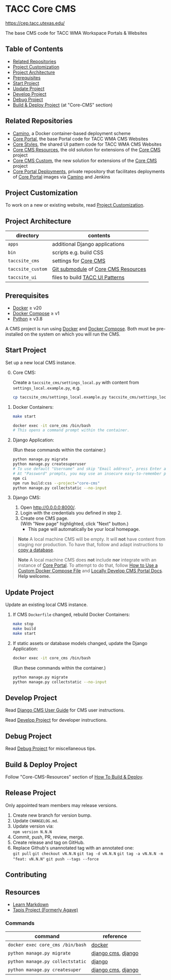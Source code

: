 # TACC Core CMS

https://cep.tacc.utexas.edu/

The base CMS code for TACC WMA Workspace Portals & Websites

## Table of Contents

- [Related Repositories](#related-repositories)
- [Project Customization](#project-customization)
- [Project Architecture](#project-architecture)
- [Prerequisites](#prerequisites)
- [Start Project](#start-project)
- [Update Project](#update-project)
- [Develop Project](#develop-project)
- [Debug Project]
- [Build & Deploy Project] (at "Core-CMS" section)

## Related Repositories

- [Camino], a Docker container-based deployment scheme
- [Core Portal], the base Portal code for TACC WMA CMS Websites
- [Core Styles], the shared UI pattern code for TACC WMA CMS Websites
- [Core CMS Resources], the old solution for extensions of the [Core CMS] project
- [Core CMS Custom], the new solution for extensions of the [Core CMS] project
- [Core Portal Deployments], private repository that facilitates deployments of [Core Portal] images via [Camino] and Jenkins

## Project Customization

To work on a new or existing website, read [Project Customization].

## Project Architecture

| directory | contents |
| - | - |
| `apps` | additional Django applications |
| `bin` | scripts e.g. build CSS |
| `taccsite_cms` | settings for [Core CMS] |
| `taccsite_custom` | [Git submodule][Git Submodules] of [Core CMS Resources] |
| `taccsite_ui` | files to build [TACC UI Patterns] |

## Prerequisites

- [Docker] ≥ v20
- [Docker Compose] ≥ v1
- [Python] ≥ v3.8

A CMS project is run using [Docker] and [Docker Compose]. Both must be pre-installed on the system on which you will run the CMS.

[^2]: On a Mac or a Windows machine, we recommended you install
[Docker Desktop](https://www.docker.com/products/docker-desktop), which will install both Docker and Docker Compose as well as Docker Machine, which is required to run Docker on Mac/Windows hosts.

## Start Project

Set up a new local CMS instance.

0. Core CMS:

    Create a `taccsite_cms/settings_local.py` with content from `settings_local.example.py`, e.g.

    ```sh
    cp taccsite_cms/settings_local.example.py taccsite_cms/settings_local.py
    ```

1. Docker Containers:

    ```sh
    make start
    ```

    ```sh
    docker exec -it core_cms /bin/bash
    # This opens a command prompt within the container.
    ```

2. Django Application:

    (Run these commands within the container.)

    ```sh
    python manage.py migrate
    python manage.py createsuperuser
    # To use default "Username" and skip "Email address", press Enter at both prompts.
    # At "Password" prompts, you may use an insecure easy-to-remember password.
    npm ci
    npm run build:css --project="core-cms"
    python manage.py collectstatic --no-input
    ```

3. Django CMS:
    1. Open http://0.0.0.0:8000/.
    2. Login with the credentials you defined in step 2.
    3. Create one CMS page.\
        (With "New page" highlighted, click "Next" button.)
        - This page will automatically be your local homepage.

> **Note**
> A local machine CMS will be empty. It will **not** have content from staging nor production. To have that, follow and adapt instructions to [copy a database](https://confluence.tacc.utexas.edu/x/W4DZDg).

> **Note**
> A local machine CMS does **not** include **nor** integrate with an instance of [Core Portal]. To attempt to do that, follow [How to Use a Custom Docker Compose File](https://github.com/TACC/Core-CMS/wiki/How-to-Use-a-Custom-Docker-Compose-File) and [Locally Develop CMS Portal Docs](https://github.com/TACC/Core-CMS/wiki/Locally-Develop-CMS---Portal---Docs). **Help welcome.**

## Update Project

Update an existing local CMS instance.

1. If CMS `Dockerfile` changed, rebuild Docker Containers:

    ```sh
    make stop
    make build
    make start
    ```

2. If static assets or database models changed, update the Django Application:

    ```sh
    docker exec -it core_cms /bin/bash
    ```

    (Run these commands within the container.)

    ```sh
    python manage.py migrate
    python manage.py collectstatic --no-input
    ```

## Develop Project

Read [Django CMS User Guide] for CMS user instructions.

Read [Develop Project] for developer instructions.

## Debug Project

Read [Debug Project] for miscellaneous tips.

## Build & Deploy Project

Follow "Core-CMS-Resources" section of [How To Build & Deploy][Build & Deploy Project].

## Release Project

Only appointed team members may release versions.

1. Create new branch for version bump.
1. Update `CHANGELOG.md`.
1. Update version via:\
   `npm version N.N.N`
1. Commit, push, PR, review, merge.
1. Create release and tag on GitHub.
1. Replace Github's unannotated tag with an annotated one:\
   `git pull`
   `git checkout vN.N.N`
   `git tag -d vN.N.N`
   `git tag -a vN.N.N -m "feat: vN.N.N"`
   `git push --tags --force`

## Contributing



## Resources

- [Learn Markdown](https://bitbucket.org/tutorials/markdowndemo)
- [Tapis Project (Formerly Agave)](https://tacc-cloud.readthedocs.io/projects/agave/en/latest/)

### Commands

| command | reference |
| - | - |
| `docker exec core_cms /bin/bash` | [docker](https://docs.docker.com/engine/reference/commandline/exec/#run-docker-exec-on-a-running-container)
| `python manage.py migrate` | [django cms](https://docs.django-cms.org/en/release-3.8.x/how_to/install.html#database-tables), [django](https://docs.djangoproject.com/en/3.2/topics/migrations/)
| `python manage.py collectstatic` | [django](https://docs.djangoproject.com/en/3.2/howto/static-files/)
| `python manage.py createsuper` | [django cms](https://docs.django-cms.org/en/release-3.8.x/how_to/install.html#admin-user), [django](https://docs.djangoproject.com/en/3.2/ref/django-admin/#createsuperuser)

<!-- Link Aliases -->

[Camino]: https://github.com/TACC/Camino
[Core CMS]: https://github.com/TACC/Core-CMS
[Core Styles]: https://github.com/TACC/Core-Styles
[Core CMS Resources]: https://github.com/TACC/Core-CMS-Resources
[Core CMS Custom]: https://github.com/TACC/Core-CMS-Custom
[Core Portal]: https://github.com/TACC/Core-Portal
[Core Portal Deployments]: https://github.com/TACC/Core-Portal-Deployments

[Git Submodules]: https://git-scm.com/book/en/v2/Git-Tools-Submodules

[Docker]: https://docs.docker.com/get-docker/
[Docker Compose]: https://docs.docker.com/compose/install/
[Python]: https://www.python.org/downloads/

[TACC UI Patterns]: https://tacc.utexas.edu/static/ui/
[Build & Deploy Project]: https://confluence.tacc.utexas.edu/x/Lo99E
[Django CMS User Guide]: https://confluence.tacc.utexas.edu/x/FgDqCw

[Project Customization]: ./docs/project-customization.md
[Develop Project]: ./docs/develop-project.md
[Debug Project]: ./docs/debug-project.md
